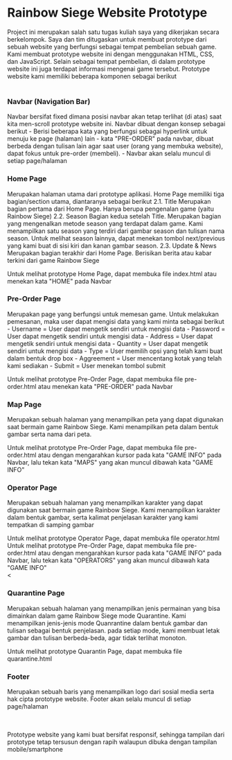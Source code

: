 # Rainbow Siege Website Prototype
Project ini merupakan salah satu tugas kuliah saya yang dikerjakan secara berkelompok. Saya dan tim ditugaskan untuk membuat prototype dari sebuah website yang berfungsi sebagai tempat pembelian sebuah game. Kami membuat
prototype website ini dengan menggunakan HTML, CSS, dan JavaScript.
Selain sebagai tempat pembelian, di dalam prototype website ini juga terdapat informasi mengenai game tersebut. Prototype website kami memiliki beberapa komponen sebagai berikut
<br/><br/>
<h3>Navbar (Navigation Bar)</h3>
   Navbar bersifat fixed dimana posisi navbar akan tetap terlihat (di atas) saat kita men-scroll prototype website ini.  Navbar dibuat dengan konsep sebagai berikut
    - Berisi  beberapa kata yang berfungsi sebagai hyperlink untuk menuju ke page (halaman) lain
    - kata "PRE-ORDER" pada navbar, dibuat berbeda dengan tulisan lain agar saat user (orang yang membuka website), dapat fokus untuk pre-order (membeli).
    - Navbar akan selalu muncul di setiap page/halaman
<br/>
<h3>Home Page</h3>
     <p>Merupakan halaman utama dari prototype aplikasi. Home Page memiliki tiga bagian/section utama, diantaranya sebagai berikut 
2.1. Title
        Merupakan bagian pertama dari Home Page. Hanya berupa pengenalan game (yaitu Rainbow Siege)
2.2. Season
        Bagian kedua setelah Title. Merupakan bagian yang mengenalkan metode season  yang terdapat dalam game. Kami menampilkan satu season yang terdiri dari gambar season dan tulisan nama season.
         Untuk melihat season lainnya, dapat menekan tombol next/previous yang kami buat di sisi kiri dan kanan  gambar season.  
2.3. Update & News
        Merupakan bagian terakhir dari Home Page. Berisikan berita atau kabar terkini dari game Rainbow Siege
   </p>
Untuk melihat prototype Home Page, dapat membuka file index.html atau menekan kata "HOME" pada Navbar
<br/>
<h3>Pre-Order Page</h3>
        <p>Merupakan page yang berfungsi untuk memesan game. Untuk melakukan pemesanan, maka user dapat mengisi data yang kami minta sebagai berikut
         - Username =  User dapat mengetik sendiri untuk mengisi data
         - Password  =   User dapat mengetik sendiri untuk mengisi data
         - Address     =   User dapat mengetik sendiri untuk mengisi data
         - Quantity   =   User dapat mengetik sendiri untuk mengisi data
         - Type          =    User memilih opsi yang telah kami buat dalam bentuk drop box 
         - Aggreement =  User mencentang kotak yang telah kami sediakan
         - Submit   = User menekan tombol submit
</p>
Untuk melihat prototype Pre-Order Page, dapat membuka file pre-order.html atau menekan kata "PRE-ORDER" pada Navbar
<br/>
<h3>Map Page</h3>
      <p>Merupakan sebuah halaman yang menampilkan peta yang dapat digunakan saat bermain game Rainbow Siege. Kami menampilkan peta dalam bentuk gambar serta nama dari peta.</p>
Untuk melihat prototype Pre-Order Page, dapat membuka file pre-order.html atau dengan mengarahkan kursor pada kata "GAME INFO"  pada Navbar, lalu tekan kata "MAPS" yang akan muncul dibawah kata "GAME INFO"
<br/>
<h3>Operator Page</h3>
    <p>Merupakan sebuah halaman yang menampilkan karakter yang dapat digunakan saat bermain game Rainbow Siege. Kami menampilkan karakter dalam bentuk gambar, serta kalimat penjelasan karakter yang kami tempatkan di samping gambar</p>
   Untuk melihat prototype Operator Page, dapat membuka file operator.html Untuk melihat prototype Pre-Order Page, dapat membuka file pre-order.html atau dengan mengarahkan kursor pada kata "GAME INFO"  pada Navbar, lalu tekan kata "OPERATORS" yang akan muncul dibawah kata "GAME INFO"
<br/><
<h3> Quarantine Page</h3>
<p>Merupakan sebuah halaman yang menampilkan jenis permainan yang bisa dimainkan dalam game Rainbow Siege mode Quarantine.  Kami menampilkan jenis-jenis mode Quanrantine dalam bentuk gambar dan tulisan sebagai bentuk penjelasan.
     pada setiap mode, kami membuat letak gambar dan tulisan berbeda-beda, agar tidak terlihat monoton.</p>
Untuk melihat prototype Quarantin Page, dapat membuka file quarantine.html
<br/>
<h3>Footer</h3>
    <p> Merupakan sebuah baris yang menampilkan logo dari sosial media serta hak cipta prototype website. Footer akan selalu muncul di setiap page/halaman</p>
<br/><br/>
Prototype website yang kami buat bersifat responsif, sehingga tampilan dari prototype tetap tersusun dengan rapih
walaupun dibuka dengan tampilan mobile/smartphone
